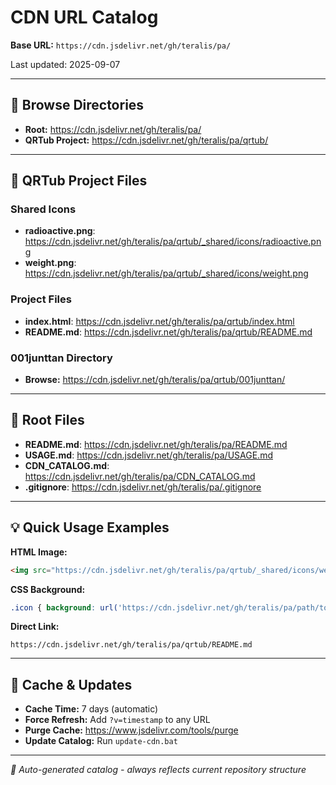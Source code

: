 # CDN URL Catalog

**Base URL:** `https://cdn.jsdelivr.net/gh/teralis/pa/`

Last updated: 2025-09-07

---

## 📁 Browse Directories

- **Root:** https://cdn.jsdelivr.net/gh/teralis/pa/
- **QRTub Project:** https://cdn.jsdelivr.net/gh/teralis/pa/qrtub/ 

---

## 🎯 QRTub Project Files

### Shared Icons 
- **radioactive.png**: https://cdn.jsdelivr.net/gh/teralis/pa/qrtub/_shared/icons/radioactive.png 
- **weight.png**: https://cdn.jsdelivr.net/gh/teralis/pa/qrtub/_shared/icons/weight.png 
 
### Project Files 
- **index.html**: https://cdn.jsdelivr.net/gh/teralis/pa/qrtub/index.html 
- **README.md**: https://cdn.jsdelivr.net/gh/teralis/pa/qrtub/README.md 
 
### 001junttan Directory 
- **Browse:** https://cdn.jsdelivr.net/gh/teralis/pa/qrtub/001junttan/ 

---

## 📄 Root Files
- **README.md**: https://cdn.jsdelivr.net/gh/teralis/pa/README.md 
- **USAGE.md**: https://cdn.jsdelivr.net/gh/teralis/pa/USAGE.md 
- **CDN_CATALOG.md**: https://cdn.jsdelivr.net/gh/teralis/pa/CDN_CATALOG.md 
- **.gitignore**: https://cdn.jsdelivr.net/gh/teralis/pa/.gitignore 

---

## 💡 Quick Usage Examples

**HTML Image:**
```html
<img src="https://cdn.jsdelivr.net/gh/teralis/pa/qrtub/_shared/icons/weight.png" alt="Weight">
```

**CSS Background:**
```css
.icon { background: url('https://cdn.jsdelivr.net/gh/teralis/pa/path/to/icon.svg') no-repeat center; }
```

**Direct Link:**
```
https://cdn.jsdelivr.net/gh/teralis/pa/qrtub/README.md
```

---

## 🔄 Cache & Updates

- **Cache Time:** 7 days (automatic)
- **Force Refresh:** Add `?v=timestamp` to any URL
- **Purge Cache:** https://www.jsdelivr.com/tools/purge
- **Update Catalog:** Run `update-cdn.bat`

---

*🤖 Auto-generated catalog - always reflects current repository structure*
